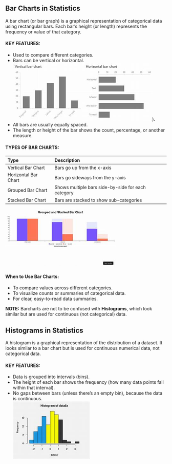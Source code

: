 ## Bar Charts in Statistics
A bar chart (or bar graph) is a graphical representation of categorical data using rectangular bars. Each bar’s height (or length) represents the frequency or value of that category.

#### KEY FEATURES:
- Used to compare different categories.
- Bars can be vertical or horizontal.
  ![bars](https://github.com/tamunoWoks/Statistics/blob/main/images/double.jfif)).  
- All bars are usually equally spaced.
- The length or height of the bar shows the count, percentage, or another measure.

#### TYPES OF BAR CHARTS:
|Type|Description|
|:---|:----------|
|Vertical Bar Chart|	Bars go up from the x-axis|
|Horizontal Bar Chart|	Bars go sideways from the y-axis|
|Grouped Bar Chart|	Shows multiple bars side-by-side for each category|
|Stacked Bar Chart|	Bars are stacked to show sub-categories|  

![Grouped & Stacked charts](https://github.com/tamunoWoks/Statistics/blob/main/images/groupstacked.jfif)  

#### When to Use Bar Charts:
- To compare values across different categories.
- To visualize counts or summaries of categorical data.
- For clear, easy-to-read data summaries.

**NOTE:** Barcharts are not to be confused with **Histograms**, which look similar but are used for continuous (not categorical) data.  

## Histograms in Statistics
A histogram is a graphical representation of the distribution of a dataset. It looks similar to a bar chart but is used for continuous numerical data, not categorical data.

#### KEY FEATURES:
- Data is grouped into intervals (bins).
- The height of each bar shows the frequency (how many data points fall within that interval).
- No gaps between bars (unless there’s an empty bin), because the data is continuous.  
  ![Histogram](https://github.com/tamunoWoks/Statistics/blob/main/images/histogram.jfif)
